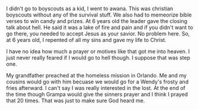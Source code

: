 I didn't go to boyscouts as a kid, I went to awana. This was christian boyscouts without any of the survival stuff. We also had to memeorize bible verses to win candy and prizes. At 6 years old the leader gave the closing talk about hell. He said it was a lake of fire and pain and if you didn't want to go there, you needed to accept Jesus as your savior. No problem here. So, at 6 years old, I repented of all my sins and gave my life to Christ. 

I have no idea how much a prayer or motives like that got me into heaven. I just never really feared if I would go to hell though. I suppose that was step one.

My grandfather preached at the homeless mission in Orlando. Me and my cousins would go with him becuase we would go for a Wendy's frosty and fries afterward. I can't say I was really interested in the lost. At the end of the time though Grampa would give the sinners prayer and I think I prayed that 20 times. That was just to make sure God heard me.
